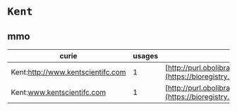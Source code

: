 # `Kent`
## mmo
| curie                             |   usages | nodes                                                                                                           |
|-----------------------------------|----------|-----------------------------------------------------------------------------------------------------------------|
| Kent:http://www.kentscientifc.com |        1 | [http://purl.obolibrary.org/obo/MMO:0000009](https://bioregistry.io/http://purl.obolibrary.org/obo/MMO:0000009) |
| Kent:www.kentscientifc.com        |        1 | [http://purl.obolibrary.org/obo/MMO:0000053](https://bioregistry.io/http://purl.obolibrary.org/obo/MMO:0000053) |
